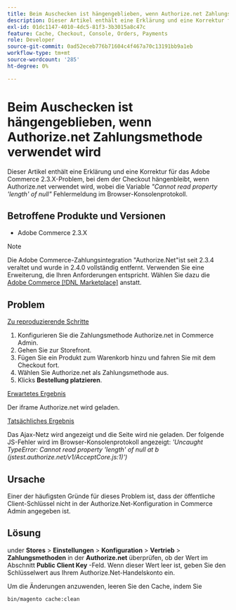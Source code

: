 ```yaml
---
title: Beim Auschecken ist hängengeblieben, wenn Authorize.net Zahlungsmethode verwendet wird
description: Dieser Artikel enthält eine Erklärung und eine Korrektur für das Adobe Commerce 2.3.X-Problem, bei dem der Checkout hängenbleibt, wenn Authorize.net verwendet wird, mit der Fehlermeldung *'Cannot read property 'length' of null'* im Browser-Konsolenprotokoll.
exl-id: 01dc1147-4010-4dc5-81f3-3b3015a8c47c
feature: Cache, Checkout, Console, Orders, Payments
role: Developer
source-git-commit: 0ad52eceb776b71604c4f467a70c13191bb9a1eb
workflow-type: tm+mt
source-wordcount: '285'
ht-degree: 0%

---
```


# Beim Auschecken ist hängengeblieben, wenn Authorize.net Zahlungsmethode verwendet wird

Dieser Artikel enthält eine Erklärung und eine Korrektur für das Adobe Commerce 2.3.X-Problem, bei dem der Checkout hängenbleibt, wenn Authorize.net verwendet wird, wobei die Variable *&quot;Cannot read property &#39;length&#39; of null&quot;* Fehlermeldung im Browser-Konsolenprotokoll.

## Betroffene Produkte und Versionen

* Adobe Commerce 2.3.X

>[!NOTE]
>
>Die Adobe Commerce-Zahlungsintegration &quot;Authorize.Net&quot;ist seit 2.3.4 veraltet und wurde in 2.4.0 vollständig entfernt. Verwenden Sie eine Erweiterung, die Ihren Anforderungen entspricht. Wählen Sie dazu die [Adobe Commerce [!DNL Marketplace]](https://commercemarketplace.adobe.com/) anstatt.

## Problem

<u>Zu reproduzierende Schritte</u>

1. Konfigurieren Sie die Zahlungsmethode Authorize.net in Commerce Admin.
1. Gehen Sie zur Storefront.
1. Fügen Sie ein Produkt zum Warenkorb hinzu und fahren Sie mit dem Checkout fort.
1. Wählen Sie Authorize.net als Zahlungsmethode aus.
1. Klicks **Bestellung platzieren**.

<u>Erwartetes Ergebnis</u>

Der iframe Authorize.net wird geladen.

<u>Tatsächliches Ergebnis</u>

Das Ajax-Netz wird angezeigt und die Seite wird nie geladen. Der folgende JS-Fehler wird im Browser-Konsolenprotokoll angezeigt: *&#39;Uncaught TypeError: Cannot read property &#39;length&#39; of null at b (jstest.authorize.net/v1/AcceptCore.js:1)&#39;)*

## Ursache

Einer der häufigsten Gründe für dieses Problem ist, dass der öffentliche Client-Schlüssel nicht in der Authorize.Net-Konfiguration in Commerce Admin angegeben ist.

## Lösung

under **Stores** > **Einstellungen** > **Konfiguration** > **Vertrieb** > **Zahlungsmethoden** in der **Authorize.net** überprüfen, ob der Wert im Abschnitt **Public Client Key** -Feld. Wenn dieser Wert leer ist, geben Sie den Schlüsselwert aus Ihrem Authorize.Net-Handelskonto ein.

Um die Änderungen anzuwenden, leeren Sie den Cache, indem Sie

```bash
bin/magento cache:clean
```
